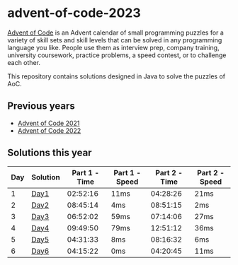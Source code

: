# advent-of-code-2023

[Advent of Code](https://adventofcode.com/) is an Advent calendar of small programming puzzles for a variety of skill
sets and skill levels that can be solved in any programming language you like.
People use them as interview prep, company training, university coursework, practice problems, a speed contest, or to
challenge each other.

This repository contains solutions designed in Java to solve the puzzles of AoC.

## Previous years

- [Advent of Code 2021](https://github.com/gjong/advent-of-code-2021)
- [Advent of Code 2022](https://github.com/gjong/advent-of-code-2022)

## Solutions this year

| Day | Solution                                                         | Part 1 - Time | Part 1 - Speed | Part 2 - Time | Part 2 - Speed |
|-----|------------------------------------------------------------------|---------------|----------------|---------------|----------------|
| 1   | [Day1](src/main/java/com/github/gjong/advent2023/days/Day1.java) | 02:52:16      | 11ms           | 04:28:26      | 21ms           |
| 2   | [Day2](src/main/java/com/github/gjong/advent2023/days/Day2.java) | 08:45:14      | 4ms            | 08:51:15      | 2ms            |
| 3   | [Day3](src/main/java/com/github/gjong/advent2023/days/Day3.java) | 06:52:02      | 59ms           | 07:14:06      | 27ms           |
| 4   | [Day4](src/main/java/com/github/gjong/advent2023/days/Day4.java) | 09:49:50      | 79ms           | 12:51:12      | 36ms           |
| 5   | [Day5](src/main/java/com/github/gjong/advent2023/days/Day5.java) | 04:31:33      | 8ms            | 08:16:32      | 6ms            |
| 6   | [Day6](src/main/java/com/github/gjong/advent2023/days/Day6.java) | 04:15:22      | 0ms            | 04:20:45      | 11ms           |
